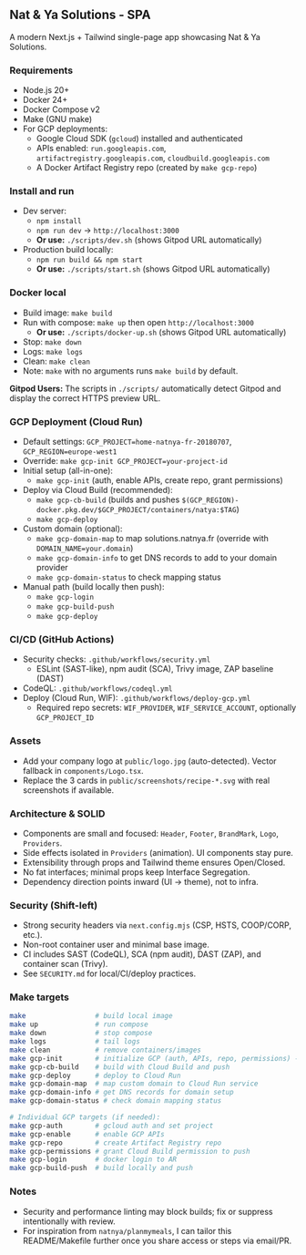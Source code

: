 ## Nat & Ya Solutions - SPA

A modern Next.js + Tailwind single-page app showcasing Nat & Ya Solutions.

### Requirements
- Node.js 20+
- Docker 24+
- Docker Compose v2
- Make (GNU make)
- For GCP deployments:
  - Google Cloud SDK (`gcloud`) installed and authenticated
  - APIs enabled: `run.googleapis.com`, `artifactregistry.googleapis.com`, `cloudbuild.googleapis.com`
  - A Docker Artifact Registry repo (created by `make gcp-repo`)

### Install and run
- Dev server:
  - `npm install`
  - `npm run dev` -> `http://localhost:3000`
  - **Or use:** `./scripts/dev.sh` (shows Gitpod URL automatically)
- Production build locally:
  - `npm run build && npm start`
  - **Or use:** `./scripts/start.sh` (shows Gitpod URL automatically)

### Docker local
- Build image: `make build`
- Run with compose: `make up` then open `http://localhost:3000`
  - **Or use:** `./scripts/docker-up.sh` (shows Gitpod URL automatically)
- Stop: `make down`
- Logs: `make logs`
- Clean: `make clean`
- Note: `make` with no arguments runs `make build` by default.

**Gitpod Users:** The scripts in `./scripts/` automatically detect Gitpod and display the correct HTTPS preview URL.

### GCP Deployment (Cloud Run)
- Default settings: `GCP_PROJECT=home-natnya-fr-20180707`, `GCP_REGION=europe-west1`
- Override: `make gcp-init GCP_PROJECT=your-project-id`
- Initial setup (all-in-one):
  - `make gcp-init` (auth, enable APIs, create repo, grant permissions)
- Deploy via Cloud Build (recommended):
  - `make gcp-cb-build` (builds and pushes `$(GCP_REGION)-docker.pkg.dev/$GCP_PROJECT/containers/natya:$TAG`)
  - `make gcp-deploy`
- Custom domain (optional):
  - `make gcp-domain-map` to map solutions.natnya.fr (override with `DOMAIN_NAME=your.domain`)
  - `make gcp-domain-info` to get DNS records to add to your domain provider
  - `make gcp-domain-status` to check mapping status
- Manual path (build locally then push):
  - `make gcp-login`
  - `make gcp-build-push`
  - `make gcp-deploy`

### CI/CD (GitHub Actions)
- Security checks: `.github/workflows/security.yml`
  - ESLint (SAST-like), npm audit (SCA), Trivy image, ZAP baseline (DAST)
- CodeQL: `.github/workflows/codeql.yml`
- Deploy (Cloud Run, WIF): `.github/workflows/deploy-gcp.yml`
  - Required repo secrets: `WIF_PROVIDER`, `WIF_SERVICE_ACCOUNT`, optionally `GCP_PROJECT_ID`

### Assets
- Add your company logo at `public/logo.jpg` (auto-detected). Vector fallback in `components/Logo.tsx`.
- Replace the 3 cards in `public/screenshots/recipe-*.svg` with real screenshots if available.

### Architecture & SOLID
- Components are small and focused: `Header`, `Footer`, `BrandMark`, `Logo`, `Providers`.
- Side effects isolated in `Providers` (animation). UI components stay pure.
- Extensibility through props and Tailwind theme ensures Open/Closed.
- No fat interfaces; minimal props keep Interface Segregation.
- Dependency direction points inward (UI -> theme), not to infra.

### Security (Shift-left)
- Strong security headers via `next.config.mjs` (CSP, HSTS, COOP/CORP, etc.).
- Non-root container user and minimal base image.
- CI includes SAST (CodeQL), SCA (npm audit), DAST (ZAP), and container scan (Trivy).
- See `SECURITY.md` for local/CI/deploy practices.

### Make targets
```bash
make                 # build local image
make up              # run compose
make down            # stop compose
make logs            # tail logs
make clean           # remove containers/images
make gcp-init        # initialize GCP (auth, APIs, repo, permissions) - recommended!
make gcp-cb-build    # build with Cloud Build and push
make gcp-deploy      # deploy to Cloud Run
make gcp-domain-map  # map custom domain to Cloud Run service
make gcp-domain-info # get DNS records for domain setup
make gcp-domain-status # check domain mapping status

# Individual GCP targets (if needed):
make gcp-auth        # gcloud auth and set project
make gcp-enable      # enable GCP APIs
make gcp-repo        # create Artifact Registry repo
make gcp-permissions # grant Cloud Build permission to push
make gcp-login       # docker login to AR
make gcp-build-push  # build locally and push
```

### Notes
- Security and performance linting may block builds; fix or suppress intentionally with review.
- For inspiration from `natnya/planmymeals`, I can tailor this README/Makefile further once you share access or steps via email/PR.
